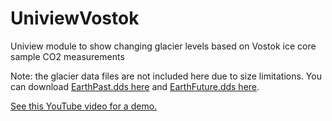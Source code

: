 # UniviewVostok
Uniview module to show changing glacier levels based on Vostok ice core sample CO2 measurements

Note: the glacier data files are not included here due to size limitations.  You can download [EarthPast.dds here](https://drive.google.com/file/d/1xL_RJeWUSw0Ci-u5etG-9QK-7c75FeeO/view?usp=sharing) and [EarthFuture.dds here](https://drive.google.com/file/d/1M2RPjIqQ9vGDHpfUHtRSfMqn1O52ZvoQ/view?usp=sharing).

[See this YouTube video for a demo.](https://youtu.be/I9GU1kLxPq4)

